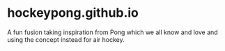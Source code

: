 # hockeypong.github.io
A fun fusion taking inspiration from Pong which we all know and love and using the concept instead for air hockey.

